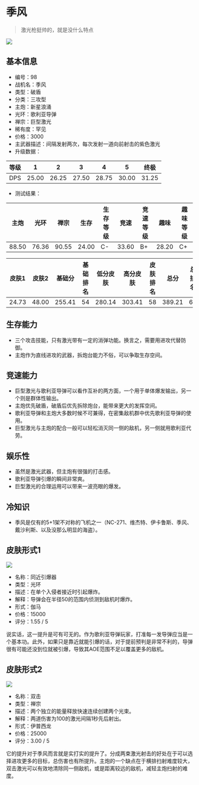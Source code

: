 # 季风

> 激光枪挺帅的，就是没什么特点

<img src="/ships/ship_98.png" style={{zoom:1}}/>

## 基本信息

- 编号：98
- 战机名：季风
- 类型：破盾
- 分类：三攻型
- 主炮：新星浪涌
- 光环：歌利亚导弹
- 禅宗：巨型激光
- 稀有度：罕见
- 价格：3000
- 主武器描述：间隔发射两次，每次发射一道向前射击的紫色激光
- 升级数据：

| 等级 | 1 | 2 | 3 | 4 | 5 | 终极 |
|--|--|--|--|--|--|--|
| DPS | 25.00 | 26.25 | 27.50 | 28.75 | 30.00 | 31.25 |

- 测试结果：

| 主炮 | 光环 | 禅宗 | 生存 | 生存等级 | 竞速 | 竞速等级 | 趣味 | 趣味等级 |
|--|--|--|--|--|--|--|--|--|
| 88.50 | 76.36 | 90.55 | 24.00 | C- | 33.60 | B+ | 28.20 | C+ |

| 皮肤1 | 皮肤2 | 基础分 | 基础排名 | 低分皮肤 | 高分皮肤 | 皮肤排名 | 总分 | 总排名 |
|--|--|--|--|--|--|--|--|--|
| 24.73 | 48.00 | 255.41 | 54 | 280.14 | 303.41 | 58 | 389.21 | 62 |

## 生存能力

- 三个攻击技能，只有激光带有一定的消弹功能。换言之，需要用进攻代替防御。
- 主炮作为直线进攻的武器，拆炮台能力不俗，可以争取生存空间。

## 竞速能力

- 巨型激光与歌利亚导弹可以看作互补的两方面，一个用于单体爆发输出，另一个则是群体性输出。
- 主炮优先破盾，破盾后优先拆除炮台，能带来更大的发挥空间。
- 歌利亚导弹和主炮大多数时候不可兼得，在密集敌机群中优先歌利亚导弹的使用。
- 巨型激光与主炮的配合一般可以轻松消灭同一侧的敌机，另一侧就用歌利亚代劳。

## 娱乐性

- 虽然是激光武器，但主炮有很强的打击感。
- 歌利亚导弹引爆的瞬间非常爽。
- 巨型激光的合理运用可以带来一波亮眼的爆发。

## 冷知识

- 季风是仅有的5+1架不对称的飞机之一（NC-271、维杰特、伊卡鲁斯、季风、戴沙利斯、以及没那么明显的海盗）。

## 皮肤形式1

<img src="/ships/ship_98_apex_1.png" style={{zoom:1}}/>

- 名称：同近引爆器
- 类型：光环
- 描述：在单个入侵者接近时引起爆炸。
- 解释：导弹会在半径50的范围内侦测到敌机时爆炸。
- 形式：伽马
- 价格：15000
- 评分：1.55 / 5

说实话，这一提升是可有可无的。作为歌利亚导弹玩家，打准每一发导弹应当是一个基本功。此外，如果只是靠近就能引爆的话，对于提前预判是非常不利的，导弹很有可能还没到位就被引爆，导致其AOE范围不足以覆盖更多的敌机。

## 皮肤形式2

<img src="/ships/ship_98_apex_2.png" style={{zoom:1}}/>

- 名称：双击
- 类型：禅宗
- 描述：两个独立的能量释放快速连续创建两个光束。
- 解释：两道伤害为100的激光间隔1秒先后射出。
- 形式：伊普西龙
- 价格：25000
- 评分：3.00 / 5

它的提升对于季风而言就是实打实的提升了。分成两束激光射击的好处在于可以选择进攻更多的目标，总伤害也有所提升。主炮的一个缺点在于横排扫射难度较大，双击激光可以有效地清除同一侧敌机，或是距离较远的敌机，减轻主炮扫射的难度。
